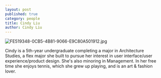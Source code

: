 ```yaml
---
layout: post
published: true
category: people
title: Cindy Liu
author: Cindy Liu
---
```

![FE519348-0CB5-4B81-9066-E9C80A501912.jpg]({{site.baseurl}}/assets/FE519348-0CB5-4B81-9066-E9C80A501912.jpg)

Cindy is a 5th-year undergraduate completing a major in Architecture Studies, a flex major she built to pursue her interest in user interface/user experience/product design. She's also minoring in Management. In her free time she enjoys tennis, which she grew up playing, and is an art & fashion lover.